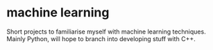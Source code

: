 # machine learning
Short projects to familiarise myself with machine learning techniques. Mainly Python, will hope to branch into developing stuff with C++.
